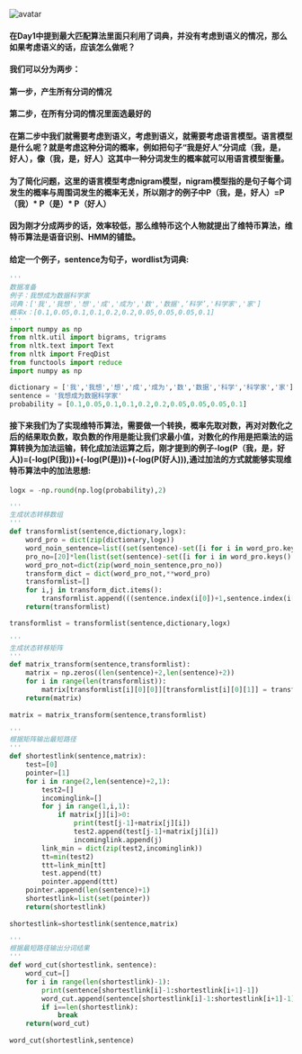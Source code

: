 ![avatar](/Users/betty/Downloads/自然语言处理/贪心学园课程练习/自建课程练习/02维特币算法-改.png)


#### 在Day1中提到最大匹配算法里面只利用了词典，并没有考虑到语义的情况，那么如果考虑语义的话，应该怎么做呢？
#### 我们可以分为两步：
#### 第一步，产生所有分词的情况
#### 第二步，在所有分词的情况里面选最好的
#### 在第二步中我们就需要考虑到语义，考虑到语义，就需要考虑语言模型。语言模型是什么呢？就是考虑这种分词的概率，例如把句子“我是好人”分词成（我，是，好人），像（我，是，好人）这其中一种分词发生的概率就可以用语言模型衡量。
#### 为了简化问题，这里的语言模型考虑nigram模型，nigram模型指的是句子每个词发生的概率与周围词发生的概率无关，所以刚才的例子中P（我，是，好人）=P（我）* P（是）* P（好人）

#### 因为刚才分成两步的话，效率较低，那么维特币这个人物就提出了维特币算法，维特币算法是语音识别、HMM的铺垫。

#### 给定一个例子，sentence为句子，wordlist为词典:
```python
'''
数据准备
例子：我想成为数据科学家
词典：['我','我想','想','成','成为','数','数据',‘科学’,'科学家','家']
概率x：[0.1,0.05,0.1,0.1,0.2,0.2,0.05,0.05,0.05,0.1]
'''
import numpy as np
from nltk.util import bigrams, trigrams
from nltk.text import Text
from nltk import FreqDist
from functools import reduce
import numpy as np

dictionary = ['我','我想','想','成','成为','数','数据','科学','科学家','家']
sentence = '我想成为数据科学家'
probability = [0.1,0.05,0.1,0.1,0.2,0.2,0.05,0.05,0.05,0.1]
```

#### 接下来我们为了实现维特币算法，需要做一个转换，概率先取对数，再对对数化之后的结果取负数，取负数的作用是能让我们求最小值，对数化的作用是把乘法的运算转换为加法运输，转化成加法运算之后，刚才提到的例子-log(P（我，是，好人))=(-log(P(我)))+(-log(P(是)))+(-log(P(好人))),通过加法的方式就能够实现维特币算法中的加法思想:

```python
logx = -np.round(np.log(probability),2)
```

```python
'''
生成状态转移数组
'''
def transformlist(sentence,dictionary,logx):
    word_pro = dict(zip(dictionary,logx))
    word_noin_sentence=list((set(sentence)-set([i for i in word_pro.keys() if len(i)==1])))
    pro_no=[20]*len(list(set(sentence)-set([i for i in word_pro.keys() if len(i)==1])))
    word_pro_not=dict(zip(word_noin_sentence,pro_no))
    transform_dict = dict(word_pro_not,**word_pro)
    transformlist=[]
    for i,j in transform_dict.items():
        transformlist.append(((sentence.index(i[0])+1,sentence.index(i[-1])+2),j))
    return(transformlist)

transformlist = transformlist(sentence,dictionary,logx) 
```

```python
'''
生成状态转移矩阵
'''    
def matrix_transform(sentence,transformlist):
    matrix = np.zeros((len(sentence)+2,len(sentence)+2))
    for i in range(len(transformlist)):
        matrix[transformlist[i][0][0]][transformlist[i][0][1]] = transformlist[i][1]
    return(matrix)
    
matrix = matrix_transform(sentence,transformlist)  
```



```python
'''
根据矩阵输出最短路径
'''
def shortestlink(sentence,matrix):
    test=[0]
    pointer=[1]    
    for i in range(2,len(sentence)+2,1):
        test2=[]
        incominglink=[]
        for j in range(1,i,1):
            if matrix[j][i]>0:
                print(test[j-1]+matrix[j][i])
                test2.append(test[j-1]+matrix[j][i])
                incominglink.append(j)
        link_min = dict(zip(test2,incominglink))    
        tt=min(test2)
        ttt=link_min[tt]
        test.append(tt)
        pointer.append(ttt)
    pointer.append(len(sentence)+1)
    shortestlink=list(set(pointer))
    return(shortestlink)
    
shortestlink=shortestlink(sentence,matrix)
```

```python
'''
根据最短路径输出分词结果
'''
def word_cut(shortestlink，sentence):
    word_cut=[]
    for i in range(len(shortestlink)-1):
        print(sentence[shortestlink[i]-1:shortestlink[i+1]-1])
        word_cut.append(sentence[shortestlink[i]-1:shortestlink[i+1]-1])
        if i==len(shortestlink):
            break
    return(word_cut)
    
word_cut(shortestlink,sentence)
```









